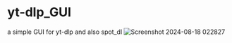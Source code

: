 # yt-dlp_GUI
a simple GUI for yt-dlp and also spot_dl
 ![Screenshot 2024-08-18 022827](https://github.com/user-attachments/assets/1720acf3-e002-433f-87d2-5e9a4f52dea2)
